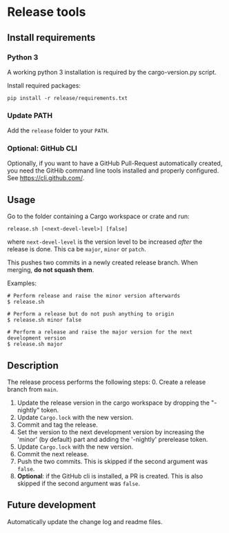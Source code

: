 # Release tools

## Install requirements

### Python 3

A working python 3 installation is required by the cargo-version.py script.

Install required packages:

    pip install -r release/requirements.txt

### Update PATH

Add the `release` folder to your `PATH`.

### Optional: GitHub CLI

Optionally, if you want to have a GitHub Pull-Request automatically created, you need the GitHib command line tools installed and properly configured. See https://cli.github.com/.

## Usage

Go to the folder containing a Cargo workspace or crate and run:

    release.sh [<next-devel-level>] [false]

where `next-devel-level` is the version level to be increased *after* the release is done. This ca be `major`, `minor` or `patch`.

This pushes two commits in a newly created release branch. When merging, __do not squash them__.

Examples:

    # Perform release and raise the minor version afterwards
    $ release.sh

    # Perform a release but do not push anything to origin
    $ release.sh minor false

    # Perform a release and raise the major version for the next development version
    $ release.sh major

## Description

The release process performs the following steps:
0. Create a release branch from `main`.
1. Update the release version in the cargo workspace by dropping the "-nightly" token.
2. Update `Cargo.lock` with the new version.
3. Commit and tag the release.
4. Set the version to the next development version by increasing the 'minor' (by default) part and adding the '-nightly' prerelease token.
5. Update `Cargo.lock` with the new version.
6. Commit the next release.
7. Push the two commits. This is skipped if the second argument was `false`.
8. __Optional__: if the GitHub cli is installed, a PR is created.  This is also skipped if the second argument was `false`.

## Future development

Automatically update the change log and readme files.
